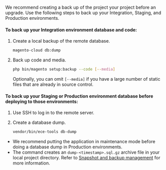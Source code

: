 We recommend creating a back up of the project your project before an upgrade. Use the following steps to back up your Integration, Staging, and Production environments.

#### To back up your Integration environment database and code:

1.  Create a local backup of the remote database.

    ```bash
    magento-cloud db:dump
    ```

1.  Back up code and media.

    ```bash
    php bin/magento setup:backup --code [--media]
    ```

    Optionally, you can omit `[--media]` if you have a large number of static files that are already in source control.

#### To back up your Staging or Production environment database before deploying to those environments:

1.  Use SSH to log in to the remote server.

2.  Create a database dump.

    ```bash
    vendor/bin/ece-tools db-dump
    ```

-   We recommend putting the application in maintenance mode before doing a database dump in Production environments.
-   The command creates an `dump-<timestamp>.sql.gz` archive file in your local project directory. Refer to [Snapshot and backup management](http://devdocs.magento.com/guides/v2.2/cloud/project/project-webint-snap.html#db-dump) for more information.

